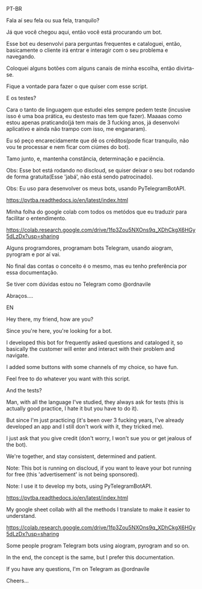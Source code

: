 PT-BR

Fala aí seu fela ou sua fela, tranquilo?

Já que você chegou aqui, então você está procurando um bot.

Esse bot eu desenvolvi para perguntas frequentes e cataloguei, então, 
basicamente o cliente irá entrar e interagir com o seu problema e navegando.

Coloquei alguns botões com alguns canais de minha escolha, então divirta-se.

Fique a vontade para fazer o que quiser com esse script.

E os testes?

Cara o tanto de linguagem que estudei eles sempre pedem teste (incusive isso é uma boa prática, eu destesto mas tem que fazer).
Maaaas como estou apenas praticando(já tem mais de 3 fucking anos, já desenvolvi aplicativo e ainda não trampo com isso, me enganaram).

Eu só peço encarecidamente que dê os créditos(pode ficar tranquilo, não vou te processar e nem ficar com ciúmes do bot).

Tamo junto, e, mantenha constância, determinação e paciência.

Obs: Esse bot está rodando no discloud, se quiser deixar o seu bot rodando de forma gratuita(Esse 'jabá', não está sendo patrocinado).

Obs: Eu uso para desenvolver os meus bots, usando PyTelegramBotAPI.

https://pytba.readthedocs.io/en/latest/index.html

Minha folha do google colab com todos os metódos que eu traduzir para facilitar o entendimento.

https://colab.research.google.com/drive/1fp3Zou5NXOns9q_XDhCkgX6HGy5dLzDx?usp=sharing

Alguns programdores, programam bots Telegram, usando aiogram, pyrogram e por aí vai. 

No final das contas o conceito é o mesmo, mas eu tenho preferência por essa documentação.

Se tiver com dúvidas estou no Telegram como @ordnavile

Abraços....

EN

Hey there, my friend, how are you?

Since you're here, you're looking for a bot.

I developed this bot for frequently asked questions and cataloged it, so basically the customer will enter and interact with their problem and navigate.

I added some buttons with some channels of my choice, so have fun.

Feel free to do whatever you want with this script.

And the tests?

Man, with all the language I've studied, they always ask for tests (this is actually good practice, I hate it but you have to do it).

But since I'm just practicing (it's been over 3 fucking years, I've already developed an app and I still don't work with it, they tricked me).

I just ask that you give credit (don't worry, I won't sue you or get jealous of the bot).

We're together, and stay consistent, determined and patient.

Note: This bot is running on discloud, if you want to leave your bot running for free (this 'advertisement' is not being sponsored).

Note: I use it to develop my bots, using PyTelegramBotAPI.

https://pytba.readthedocs.io/en/latest/index.html

My google sheet collab with all the methods I translate to make it easier to understand.

https://colab.research.google.com/drive/1fp3Zou5NXOns9q_XDhCkgX6HGy5dLzDx?usp=sharing

Some people program Telegram bots using aiogram, pyrogram and so on.

In the end, the concept is the same, but I prefer this documentation.

If you have any questions, I'm on Telegram as @ordnavile

Cheers...
